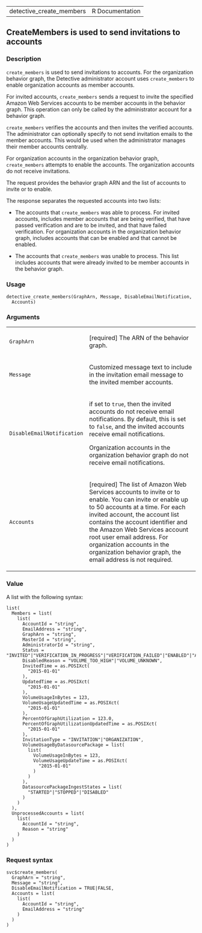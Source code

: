<table style="width: 100%;">
<tbody>
<tr class="odd">
<td>detective_create_members</td>
<td style="text-align: right;">R Documentation</td>
</tr>
</tbody>
</table>

## CreateMembers is used to send invitations to accounts

### Description

`create_members` is used to send invitations to accounts. For the
organization behavior graph, the Detective administrator account uses
`create_members` to enable organization accounts as member accounts.

For invited accounts, `create_members` sends a request to invite the
specified Amazon Web Services accounts to be member accounts in the
behavior graph. This operation can only be called by the administrator
account for a behavior graph.

`create_members` verifies the accounts and then invites the verified
accounts. The administrator can optionally specify to not send
invitation emails to the member accounts. This would be used when the
administrator manages their member accounts centrally.

For organization accounts in the organization behavior graph,
`create_members` attempts to enable the accounts. The organization
accounts do not receive invitations.

The request provides the behavior graph ARN and the list of accounts to
invite or to enable.

The response separates the requested accounts into two lists:

-   The accounts that `create_members` was able to process. For invited
    accounts, includes member accounts that are being verified, that
    have passed verification and are to be invited, and that have failed
    verification. For organization accounts in the organization behavior
    graph, includes accounts that can be enabled and that cannot be
    enabled.

-   The accounts that `create_members` was unable to process. This list
    includes accounts that were already invited to be member accounts in
    the behavior graph.

### Usage

    detective_create_members(GraphArn, Message, DisableEmailNotification,
      Accounts)

### Arguments

<table>
<colgroup>
<col style="width: 35%" />
<col style="width: 65%" />
</colgroup>
<tbody>
<tr class="odd">
<td><code id="detective_create_members_:_GraphArn">GraphArn</code></td>
<td><p>[required] The ARN of the behavior graph.</p></td>
</tr>
<tr class="even">
<td><code id="detective_create_members_:_Message">Message</code></td>
<td><p>Customized message text to include in the invitation email
message to the invited member accounts.</p></td>
</tr>
<tr class="odd">
<td><code
id="detective_create_members_:_DisableEmailNotification">DisableEmailNotification</code></td>
<td><p>if set to <code>true</code>, then the invited accounts do not
receive email notifications. By default, this is set to
<code>false</code>, and the invited accounts receive email
notifications.</p>
<p>Organization accounts in the organization behavior graph do not
receive email notifications.</p></td>
</tr>
<tr class="even">
<td><code id="detective_create_members_:_Accounts">Accounts</code></td>
<td><p>[required] The list of Amazon Web Services accounts to invite or
to enable. You can invite or enable up to 50 accounts at a time. For
each invited account, the account list contains the account identifier
and the Amazon Web Services account root user email address. For
organization accounts in the organization behavior graph, the email
address is not required.</p></td>
</tr>
</tbody>
</table>

### Value

A list with the following syntax:

    list(
      Members = list(
        list(
          AccountId = "string",
          EmailAddress = "string",
          GraphArn = "string",
          MasterId = "string",
          AdministratorId = "string",
          Status = "INVITED"|"VERIFICATION_IN_PROGRESS"|"VERIFICATION_FAILED"|"ENABLED"|"ACCEPTED_BUT_DISABLED",
          DisabledReason = "VOLUME_TOO_HIGH"|"VOLUME_UNKNOWN",
          InvitedTime = as.POSIXct(
            "2015-01-01"
          ),
          UpdatedTime = as.POSIXct(
            "2015-01-01"
          ),
          VolumeUsageInBytes = 123,
          VolumeUsageUpdatedTime = as.POSIXct(
            "2015-01-01"
          ),
          PercentOfGraphUtilization = 123.0,
          PercentOfGraphUtilizationUpdatedTime = as.POSIXct(
            "2015-01-01"
          ),
          InvitationType = "INVITATION"|"ORGANIZATION",
          VolumeUsageByDatasourcePackage = list(
            list(
              VolumeUsageInBytes = 123,
              VolumeUsageUpdateTime = as.POSIXct(
                "2015-01-01"
              )
            )
          ),
          DatasourcePackageIngestStates = list(
            "STARTED"|"STOPPED"|"DISABLED"
          )
        )
      ),
      UnprocessedAccounts = list(
        list(
          AccountId = "string",
          Reason = "string"
        )
      )
    )

### Request syntax

    svc$create_members(
      GraphArn = "string",
      Message = "string",
      DisableEmailNotification = TRUE|FALSE,
      Accounts = list(
        list(
          AccountId = "string",
          EmailAddress = "string"
        )
      )
    )
